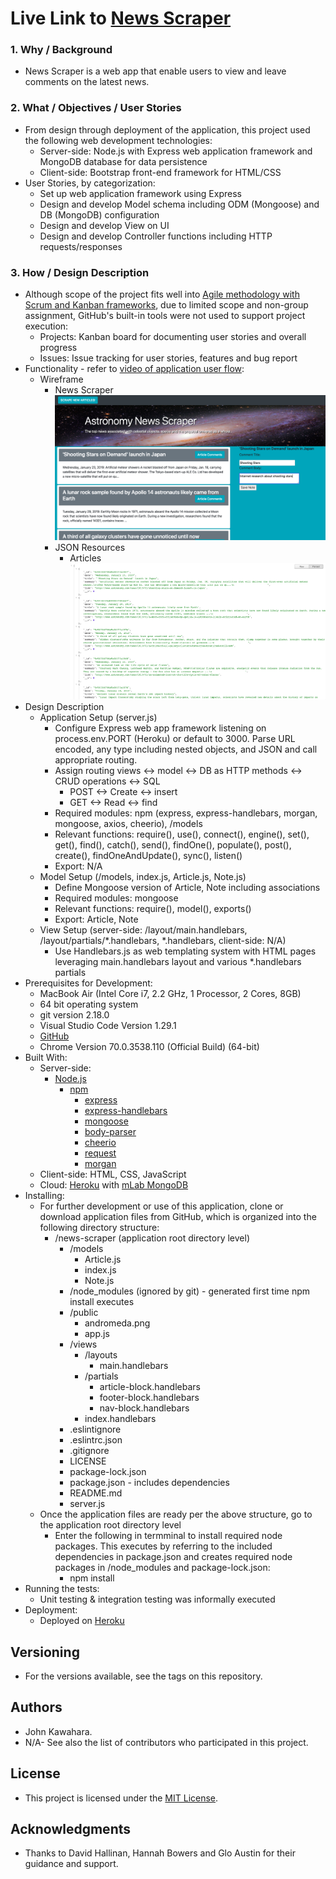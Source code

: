 # Live Link to [News Scraper](https://bcbc-news-scraper.herokuapp.com/)
### 1. Why / Background
  * News Scraper is a web app that enable users to view and leave comments on the latest news.
 ### 2. What / Objectives / User Stories
  * From design through deployment of the application, this project used the following web development technologies:
    * Server-side: Node.js with Express web application framework and MongoDB database for data persistence
    * Client-side: Bootstrap front-end framework for HTML/CSS
  * User Stories, by categorization:
    * Set up web application framework using Express
    * Design and develop Model schema including ODM (Mongoose) and DB (MongoDB) configuration
    * Design and develop View on UI
    * Design and develop Controller functions including HTTP requests/responses
 ### 3. How / Design Description
  * Although scope of the project fits well into [Agile methodology with Scrum and Kanban frameworks](https://en.wikipedia.org/wiki/Agile_software_development), due to limited scope and non-group assignment, GitHub's built-in tools were not used to support project execution:
    * Projects: Kanban board for documenting user stories and overall progress
    * Issues: Issue tracking for user stories, features and bug report
  * Functionality - refer to [video of application user flow](https://drive.google.com/drive/folders/1PWeVaiAW64v2gYkkCKrSqTRhJEE6nBCx?usp=sharing):
    * Wireframe
      * News Scraper ![newsscraper.png](public/readmelinks/newsscraper.png "newsscraper")
      * JSON Resources
        * Articles ![jsonarticles.png](public/readmelinks/jsonarticles.png "jsonarticles")
  * Design Description
    * Application Setup (server.js)
      * Configure Express web app framework listening on process.env.PORT (Heroku) or default to 3000. Parse URL encoded, any type including nested objects, and JSON and call appropriate routing.
      * Assign routing views <-> model <-> DB as HTTP methods <-> CRUD operations <-> SQL
        * POST <-> Create <-> insert
        * GET <-> Read <-> find
      * Required modules: npm (express, express-handlebars, morgan, mongoose, axios, cheerio), /models
      * Relevant functions: require(), use(), connect(), engine(), set(), get(), find(), catch(), send(), findOne(), populate(), post(), create(), findOneAndUpdate(), sync(), listen()
      * Export: N/A
    * Model Setup (/models, index.js, Article.js, Note.js)
      * Define Mongoose version of Article, Note including associations
      * Required modules: mongoose
      * Relevant functions: require(), model(), exports()
      * Export: Article, Note
    * View Setup (server-side: /layout/main.handlebars, /layout/partials/*.handlebars, *.handlebars, client-side: N/A)
      * Use Handlebars.js as web templating system with HTML pages leveraging main.handlebars layout and various *.handlebars partials
  * Prerequisites for Development:
    * MacBook Air (Intel Core i7, 2.2 GHz, 1 Processor, 2 Cores, 8GB)
    * 64 bit operating system 
    * git version 2.18.0
    * Visual Studio Code Version 1.29.1
    * [GitHub](https://github.com/jkawahara/news-scraper)
    * Chrome Version 70.0.3538.110 (Official Build) (64-bit)
  * Built With:
    * Server-side:
      * [Node.js](https://nodejs.org/docs/latest/api/documentation.html)
        * [npm](https://www.npmjs.com/)
          * [express](https://www.npmjs.com/package/express)
          * [express-handlebars](https://www.npmjs.com/package/express-handlebars)
          * [mongoose](https://www.npmjs.com/package/mongoose)
          * [body-parser](https://www.npmjs.com/package/body-parser)
          * [cheerio](https://www.npmjs.com/package/cheerio)
          * [request](https://www.npmjs.com/package/request)
          * [morgan](https://www.npmjs.com/package/morgan)
    * Client-side: HTML, CSS, JavaScript
    * Cloud: [Heroku](https://devcenter.heroku.com/articles/getting-started-with-nodejs) with [mLab MongoDB](https://devcenter.heroku.com/articles/mongolab)
  * Installing:
    * For further development or use of this application, clone or download application files from GitHub, which is organized into the following directory structure:
      * /news-scraper (application root directory level)
        * /models
          * Article.js
          * index.js
          * Note.js
        * /node_modules (ignored by git) - generated first time npm install executes
        * /public
          * andromeda.png
          * app.js
        * /views
          * /layouts
            * main.handlebars
          * /partials
            * article-block.handlebars
            * footer-block.handlebars
            * nav-block.handlebars
          * index.handlebars
        * .eslintignore
        * .eslintrc.json
        * .gitignore
        * LICENSE
        * package-lock.json
        * package.json - includes dependencies
        * README.md
        * server.js
    * Once the application files are ready per the above structure, go to the application root directory level
      * Enter the following in termminal to install required node packages. This executes by referring to the included dependencies in package.json and creates required node packages in /node_modules and package-lock.json:
        * npm install
  * Running the tests:
    * Unit testing & integration testing was informally executed
  * Deployment:
    * Deployed on [Heroku](https://bcbc-news-scraper.herokuapp.com/)
 ## Versioning
  * For the versions available, see the tags on this repository.
 ## Authors
  * John Kawahara.
  * N/A- See also the list of contributors who participated in this project.
 ## License
  * This project is licensed under the [MIT License](LICENSE).
 ## Acknowledgments
  * Thanks to David Hallinan, Hannah Bowers and Glo Austin for their guidance and support.
